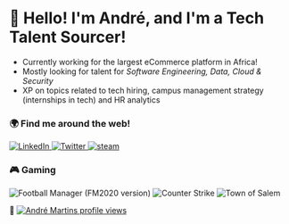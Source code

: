 # 👋 Hello! I'm André, and I'm a Tech Talent Sourcer!
- Currently working for the largest eCommerce platform in Africa!
- Mostly looking for talent for _Software Engineering, Data, Cloud & Security_
- XP on topics related to tech hiring, campus management strategy (internships in tech) and HR analytics


### 🌍 Find me around the web!

<div display="flex">
  <a href="https://www.linkedin.com/in/andremeiramartins/">
    <img src="https://img.shields.io/badge/linkedin-%230077B5.svg?style=for-the-badge&logo=linkedin&logoColor=white" alt="LinkedIn"/>
  <a href="https://www.kaggle.com/andrefmmartins">
    <img src="https://img.shields.io/badge/Kaggle-%231DA1F2.svg?style=for-the-badge&logo=Twitter&logoColor=white" alt="Twitter"/>
  <a href="https://steamcommunity.com/id/dragonforcept/">
    <img src="https://img.shields.io/badge/steam-12100E?style=for-the-badge&logo=steam&logoColor=white" alt="steam"/>
  </a>
</div>


### 🎮 Gaming

<div display="flex">
  <img src="https://img.shields.io/badge/Football Manager (FM2020 version)-2F3134?style=for-the-badge&logo=footballmanager&logoColor=white" alt="Football Manager (FM2020 version)"/>
  <img src="https://img.shields.io/badge/Counter Strike 2-3C3C3D?style=for-the-badge&logo=Counter Strike&logoColor=black" alt="Counter Strike"/>
  <img src="https://img.shields.io/badge/Town of Salem-%23FF9A00.svg?style=for-the-badge&logo=Town of Salem&logoColor=white" alt="Town of Salem"/>
</div>

🙌
[![André Martins profile views](https://u8views.com/api/v1/github/profiles/114821834/views/day-week-month-total-count.svg)](https://u8views.com/github/andrefmmartins)


<!--
**andrefmmartins/andrefmmartins** is a ✨ _special_ ✨ repository because its `README.md` (this file) appears on your GitHub profile.

Here are some ideas to get you started:

- 🔭 I’m currently working on ...
- 🌱 I’m currently learning ...
- 👯 I’m looking to collaborate on ...
- 🤔 I’m looking for help with ...
- 💬 Ask me about ...
- 📫 How to reach me: ...
- 😄 Pronouns: ...
- ⚡ Fun fact: ...
-->
